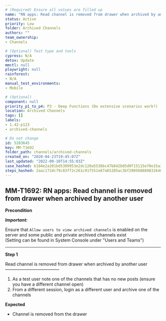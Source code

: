 ```yaml
---
# (Required) Ensure all values are filled up
name: "RN apps: Read channel is removed from drawer when archived by another user"
status: Active
priority: Low
folder: Archived Channels
authors: ""
team_ownership: 
- Channels

# (Optional) Test type and tools
cypress: N/A
detox: Update
mmctl: null
playwright: null
rainforest: 
- N/A
manual_test_environments: 
- Mobile

# (Optional)
component: null
priority_p1_to_p4: P3 - Deep Functions (Do extensive scenarios work?)
location: Archived Channels
tags: []
labels: 
- 1.42-p123
- archived-channels

# Do not change
id: 5203645
key: MM-T1692
folder_path: channels/archived-channels
created_on: "2020-04-23T19:45:07Z"
last_updated: "2022-09-10T14:55:03Z"
case_hashed: b104e2a201bd5309953e2dc120a5538bc47b842b85d0f15115e70e15a3670ddab055afad338b005ee7aa98af0a023ec3
steps_hashed: 2aac172dc79c83ff2c261c91f551e87a65285ac3bf29056888983164056da97ee6897e901a2a19174300eeca6af124e0
---
```


## MM-T1692: RN apps: Read channel is removed from drawer when archived by another user

**Precondition**

_**Important:**_

Ensure that `Allow users to view archived channels` is enabled on the server and some public and private archived channels exist\
(Setting can be found in System Console under "Users and Teams")

---

**Step 1**

Read channel is removed from drawer when archived by another user\
–––––––––––––––––––––––––

1. As a test user note one of the channels that has no new posts (ensure you have a different channel open)
2. From a different session, login as a different user and archive one of the channels

**Expected**

- Channel is removed from the drawer
